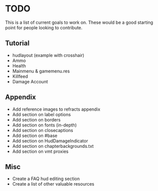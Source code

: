# TODO

This is a list of current goals to work on. These would be a good starting point for people looking to contribute.

## Tutorial

* hudlayout (example with crosshair)
* Ammo
* Health
* Mainmenu & gamemenu.res
* Killfeed
* Damage Account

## Appendix

* Add reference images to refracts appendix
* Add section on label options
* Add section on borders
* Add section on fonts (in-depth)
* Add section on closecaptions
* Add section on #base
* Add section on HudDamageIndicator
* Add section on chapterbackgrounds.txt
* Add section on vmt proxies

## Misc

* Create a FAQ hud editing section
* Create a list of other valuable resources
